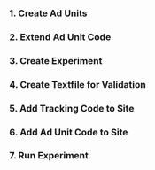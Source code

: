 ### 1. Create Ad Units
### 2. Extend Ad Unit Code
### 3. Create Experiment
### 4. Create Textfile for Validation
### 5. Add Tracking Code to Site
### 6. Add Ad Unit Code to Site
### 7. Run Experiment